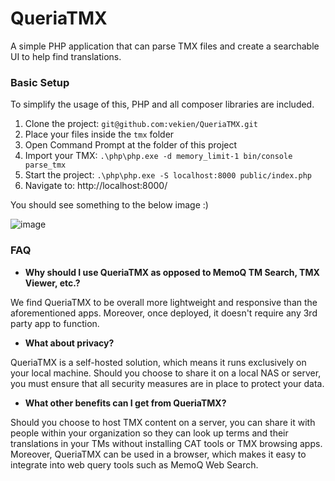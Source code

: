 # QueriaTMX

A simple PHP application that can parse TMX files and create a searchable UI to help find translations.

### Basic Setup

To simplify the usage of this, PHP and all composer libraries are included.

1. Clone the project: `git@github.com:vekien/QueriaTMX.git`
2. Place your files inside the `tmx` folder
3. Open Command Prompt at the folder of this project
4. Import your TMX: `.\php\php.exe -d memory_limit-1 bin/console parse_tmx`
5. Start the project: `.\php\php.exe -S localhost:8000 public/index.php`
6. Navigate to: http://localhost:8000/

You should see something to the below image :)

![image](https://user-images.githubusercontent.com/270800/223711245-351189fa-4114-4878-90f7-e00d9070809b.png)

### FAQ

- **Why should I use QueriaTMX as opposed to MemoQ TM Search, TMX Viewer, etc.?**

We find QueriaTMX to be overall more lightweight and responsive than the aforementioned apps. Moreover, once deployed, it doesn't require any 3rd party app to function.

- **What about privacy?**

QueriaTMX is a self-hosted solution, which means it runs exclusively on your local machine. Should you choose to share it on a local NAS or server, you must ensure that all security measures are in place to protect your data.

- **What other benefits can I get from QueriaTMX?**

Should you choose to host TMX content on a server, you can share it with people within your organization so they can look up terms and their translations in your TMs without installing CAT tools or TMX browsing apps. Moreover, QueriaTMX can be used in a browser, which makes it easy to integrate into web query tools such as MemoQ Web Search.
